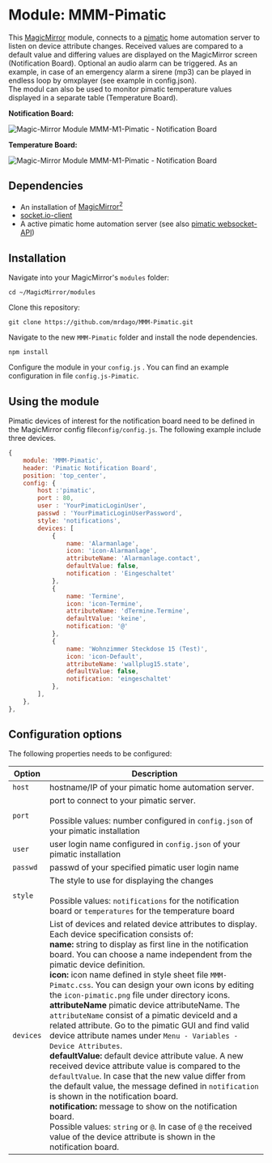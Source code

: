 # Module: MMM-Pimatic
This [MagicMirror](https://github.com/MichMich/MagicMirror) module, connects to a [pimatic](https://pimatic.org/) home automation server to listen on device attribute changes. Received values are compared to a default value and differing values are displayed on the MagicMirror screen (Notification Board). Optional an audio alarm can be triggered. As an example, in case of an emergency alarm a sirene (mp3) can be played in endless loop by omxplayer (see example in config.json).<br>The modul can also be used to monitor pimatic temperature values displayed in a separate table (Temperature Board).

**Notification Board:**

![Magic-Mirror Module MMM-M1-Pimatic - Notification Board](https://github.com/mrdago/MMM-M1-Pimatic/blob/master/NotificationBoard.PNG?raw=true)

**Temperature Board:**

![Magic-Mirror Module MMM-M1-Pimatic - Notification Board](https://github.com/mrdago/MMM-M1-Pimatic/blob/master/Temperatures.JPG?raw=true)

## Dependencies
- An installation of [MagicMirror<sup>2</sup>](https://github.com/MichMich/MagicMirror)
- [socket.io-client](https://www.npmjs.com/package/socket.io-client)
- A active pimatic home automation server (see also [pimatic websocket-API](https://pimatic.org/guide/api/))


## Installation

Navigate into your MagicMirror's `modules` folder:
```
cd ~/MagicMirror/modules
```

Clone this repository:
```
git clone https://github.com/mrdago/MMM-Pimatic.git
```

Navigate to the new `MMM-Pimatic` folder and install the node dependencies.
```
npm install
```

Configure the module in your `config.js` . You can find an example configuration in file `config.js-Pimatic`.

## Using the module

Pimatic devices of interest for the notification board need to be defined in the MagicMirror config file`config/config.js`. The following example include three devices.
```javascript
{
	module: 'MMM-Pimatic',
	header: 'Pimatic Notification Board',
	position: 'top_center',
	config: {
		host :'pimatic',
		port : 80,
		user : 'YourPimaticLoginUser',
		passwd : 'YourPimaticLoginUserPassword',
		style: 'notifications',
		devices: [
			{ 
				name: 'Alarmanlage',
				icon: 'icon-Alarmanlage',
				attributeName: 'Alarmanlage.contact',
				defaultValue: false,
				notification : 'Eingeschaltet'
			},
			{
				name: 'Termine',
				icon: 'icon-Termine',
				attributeName: 'dTermine.Termine',
				defaultValue: 'keine',
				notification: '@'
			},
			{
				name: 'Wohnzimmer Steckdose 15 (Test)',
				icon: 'icon-Default',
				attributeName: 'wallplug15.state',
				defaultValue: false,
				notification: 'eingeschaltet'
			},                    
		],
	},
},
```

## Configuration options

The following properties needs to be configured:

|Option|Description|
|---|---|
|`host`| hostname/IP of your pimatic home automation server.|
|`port`| port to connect to your pimatic server.<br><br>Possible values:</b> number configured in <code>config.json</code> of your pimatic installation|
|`user`| user login name configured in <code>config.json</code> of your pimatic installation|
|`passwd`| passwd of your specified pimatic user login name|
|`style`|The style to use for displaying the changes<br><br> Possible values: `notifications` for the notification board or  `temperatures` for the temperature board|
|`devices`| List of devices and related device attributes to display. Each device specification consists of:<br>**name:**  string to display as first line in the notification board. You can choose a name independent from the pimatic device definition.<br>**icon:**  icon name defined in style sheet file `MMM-Pimatc.css`. You can design your own icons by editing the `icon-pimatic.png` file under directory icons.<br>**attributeName** pimatic device attributeName.  The `attributeName` consist of a pimatic deviceId and a related attribute. Go to the pimatic GUI and find valid device attribute names under `Menu - Variables - Device Attributes`.<br>**defaultValue:** default device attribute value. A new received device attribute value is compared to the `defaultValue`. In case that the new value differ from the default value, the message defined in `notification` is shown in the notification board.<br>**notification:**  message to show on the notification board.<br>Possible values: `string` or `@`. In case of `@` the received value of the device attribute is shown in the notification board.<br>|
